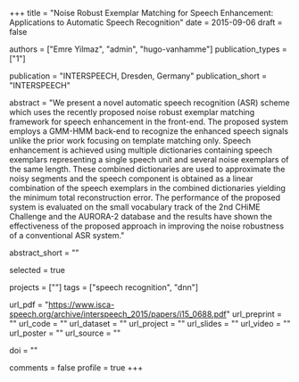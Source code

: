 +++
title = "Noise Robust Exemplar Matching for Speech Enhancement: Applications to Automatic Speech Recognition"
date = 2015-09-06
draft = false

authors = ["Emre Yilmaz", "admin", "hugo-vanhamme"]
publication_types = ["1"]

publication = "INTERSPEECH, Dresden, Germany"
publication_short = "INTERSPEECH"

abstract = "We present a novel automatic speech recognition (ASR) scheme which uses the recently proposed noise robust exemplar matching framework for speech enhancement in the front-end. The proposed system employs a GMM-HMM back-end to recognize the enhanced speech signals unlike the prior work focusing on template matching only. Speech enhancement is achieved using multiple dictionaries containing speech exemplars representing a single speech unit and several noise exemplars of the same length. These combined dictionaries are used to approximate the noisy segments and the speech component is obtained as a linear combination of the speech exemplars in the combined dictionaries yielding the minimum total reconstruction error. The performance of the proposed system is evaluated on the small vocabulary track of the 2nd CHiME Challenge and the AURORA-2 database and the results have shown the effectiveness of the proposed approach in improving the noise robustness of a conventional ASR system."

abstract_short = ""

selected = true

projects = [""]
tags = ["speech recognition", "dnn"]

url_pdf = "https://www.isca-speech.org/archive/interspeech_2015/papers/i15_0688.pdf"
url_preprint = ""
url_code = ""
url_dataset = ""
url_project = ""
url_slides = ""
url_video = ""
url_poster = ""
url_source = ""

doi = ""

comments = false
profile = true
+++
